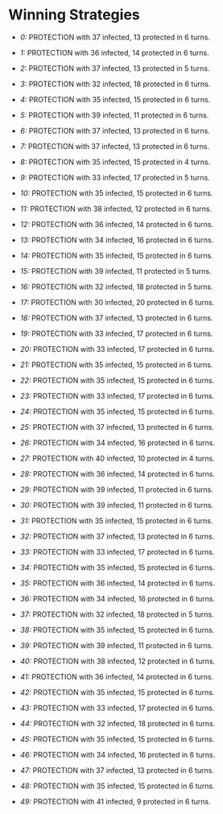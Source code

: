 # Winning Strategies

* _0:_ PROTECTION with 37 infected, 13 protected in 6 turns.


* _1:_ PROTECTION with 36 infected, 14 protected in 6 turns.


* _2:_ PROTECTION with 37 infected, 13 protected in 5 turns.


* _3:_ PROTECTION with 32 infected, 18 protected in 6 turns.


* _4:_ PROTECTION with 35 infected, 15 protected in 6 turns.


* _5:_ PROTECTION with 39 infected, 11 protected in 6 turns.


* _6:_ PROTECTION with 37 infected, 13 protected in 6 turns.


* _7:_ PROTECTION with 37 infected, 13 protected in 6 turns.


* _8:_ PROTECTION with 35 infected, 15 protected in 4 turns.


* _9:_ PROTECTION with 33 infected, 17 protected in 5 turns.


* _10:_ PROTECTION with 35 infected, 15 protected in 6 turns.


* _11:_ PROTECTION with 38 infected, 12 protected in 6 turns.


* _12:_ PROTECTION with 36 infected, 14 protected in 6 turns.


* _13:_ PROTECTION with 34 infected, 16 protected in 6 turns.


* _14:_ PROTECTION with 35 infected, 15 protected in 6 turns.


* _15:_ PROTECTION with 39 infected, 11 protected in 5 turns.


* _16:_ PROTECTION with 32 infected, 18 protected in 5 turns.


* _17:_ PROTECTION with 30 infected, 20 protected in 6 turns.


* _18:_ PROTECTION with 37 infected, 13 protected in 6 turns.


* _19:_ PROTECTION with 33 infected, 17 protected in 6 turns.


* _20:_ PROTECTION with 33 infected, 17 protected in 6 turns.


* _21:_ PROTECTION with 35 infected, 15 protected in 6 turns.


* _22:_ PROTECTION with 35 infected, 15 protected in 6 turns.


* _23:_ PROTECTION with 33 infected, 17 protected in 6 turns.


* _24:_ PROTECTION with 35 infected, 15 protected in 6 turns.


* _25:_ PROTECTION with 37 infected, 13 protected in 6 turns.


* _26:_ PROTECTION with 34 infected, 16 protected in 6 turns.


* _27:_ PROTECTION with 40 infected, 10 protected in 4 turns.


* _28:_ PROTECTION with 36 infected, 14 protected in 6 turns.


* _29:_ PROTECTION with 39 infected, 11 protected in 6 turns.


* _30:_ PROTECTION with 39 infected, 11 protected in 6 turns.


* _31:_ PROTECTION with 35 infected, 15 protected in 6 turns.


* _32:_ PROTECTION with 37 infected, 13 protected in 6 turns.


* _33:_ PROTECTION with 33 infected, 17 protected in 6 turns.


* _34:_ PROTECTION with 35 infected, 15 protected in 6 turns.


* _35:_ PROTECTION with 36 infected, 14 protected in 6 turns.


* _36:_ PROTECTION with 34 infected, 16 protected in 6 turns.


* _37:_ PROTECTION with 32 infected, 18 protected in 5 turns.


* _38:_ PROTECTION with 35 infected, 15 protected in 6 turns.


* _39:_ PROTECTION with 39 infected, 11 protected in 6 turns.


* _40:_ PROTECTION with 38 infected, 12 protected in 6 turns.


* _41:_ PROTECTION with 36 infected, 14 protected in 6 turns.


* _42:_ PROTECTION with 35 infected, 15 protected in 6 turns.


* _43:_ PROTECTION with 33 infected, 17 protected in 6 turns.


* _44:_ PROTECTION with 32 infected, 18 protected in 6 turns.


* _45:_ PROTECTION with 35 infected, 15 protected in 6 turns.


* _46:_ PROTECTION with 34 infected, 16 protected in 6 turns.


* _47:_ PROTECTION with 37 infected, 13 protected in 6 turns.


* _48:_ PROTECTION with 35 infected, 15 protected in 6 turns.


* _49:_ PROTECTION with 41 infected, 9 protected in 6 turns.


